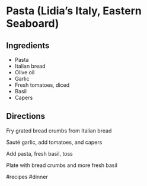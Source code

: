 # Pasta (Lidia’s Italy, Eastern Seaboard)
## Ingredients
* Pasta
* Italian bread
* Olive oil
* Garlic
* Fresh tomatoes, diced
* Basil
* Capers

## Directions
Fry grated bread crumbs from Italian bread

Sauté garlic, add tomatoes, and capers

Add pasta, fresh basil, toss

Plate with bread crumbs and more fresh basil

#recipes #dinner